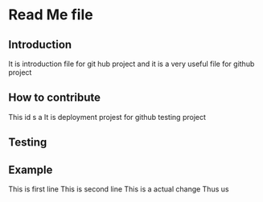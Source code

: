 # Read Me file
## Introduction
It is introduction file for git hub project and it is a very useful file for github project
## How to contribute

This id s a It is deployment projest for github testing project
## Testing
## Example
This is first line
This is second line
This is a actual change
Thus us 
